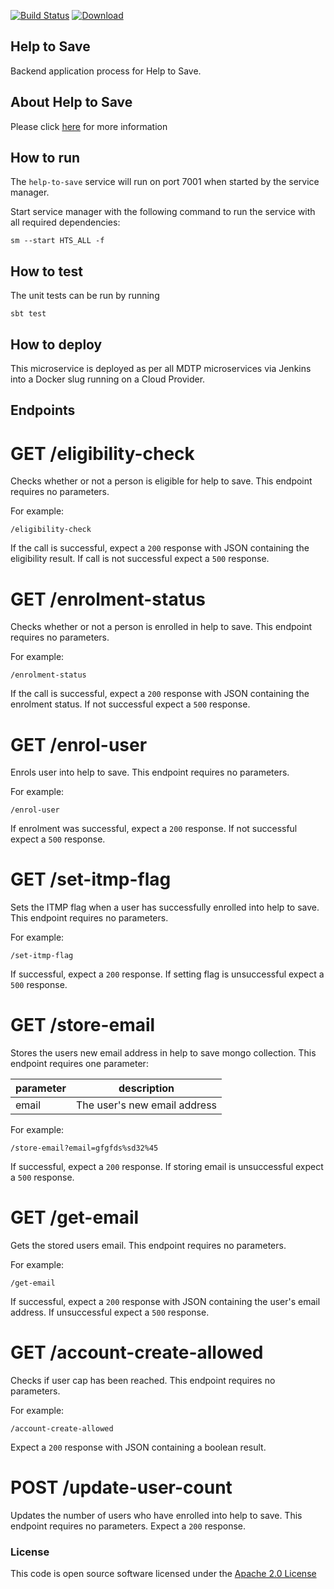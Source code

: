 [![Build Status](https://travis-ci.org/hmrc/help-to-save.svg)](https://travis-ci.org/hmrc/help-to-save) [ ![Download](https://api.bintray.com/packages/hmrc/releases/help-to-save/images/download.svg) ](https://bintray.com/hmrc/releases/help-to-save/_latestVersion)

## Help to Save 

Backend application process for Help to Save.

## About Help to Save

Please click [here](https://github.com/hmrc/help-to-save-frontend#product-repos) for more information

## How to run

The `help-to-save` service will run on port 7001 when started by the service manager.

Start service manager with the following command to run the service with all required dependencies:
```
sm --start HTS_ALL -f
```

## How to test

The unit tests can be run by running
```
sbt test
```

## How to deploy

This microservice is deployed as per all MDTP microservices via Jenkins into a Docker slug running on a Cloud Provider.

## Endpoints

# GET /eligibility-check
 Checks whether or not a person is eligible for help to save. This endpoint requires no parameters.
 
 For example:
 ```
 /eligibility-check
 ```
 If the call is successful, expect a `200` response with JSON containing the eligibility result. If call is not successful expect a `500`
 response.

# GET /enrolment-status
 Checks whether or not a person is enrolled in help to save. This endpoint requires no parameters.

  For example:
   ```
   /enrolment-status
   ```
  If the call is successful, expect a `200` response with JSON containing the enrolment status. If not successful expect a `500`
  response.

# GET /enrol-user
 Enrols user into help to save. This endpoint requires no parameters.

  For example:
   ```
   /enrol-user
   ```
  If enrolment was successful, expect a `200` response. If not successful expect a `500` response.

# GET /set-itmp-flag
 Sets the ITMP flag when a user has successfully enrolled into help to save. This endpoint requires no parameters.

  For example:
   ```
   /set-itmp-flag
   ```
   If successful, expect a `200` response. If setting flag is unsuccessful expect a `500` response.

# GET /store-email
 Stores the users new email address in help to save mongo collection. This endpoint requires one parameter:

  | parameter      | description                                      |
  |----------------|--------------------------------------------------|
  | email          | The user's new email address                     |

  For example:
   ```
   /store-email?email=gfgfds%sd32%45
   ```
   If successful, expect a `200` response. If storing email is unsuccessful expect a `500` response.

# GET /get-email
 Gets the stored users email. This endpoint requires no parameters.

  For example:
   ```
   /get-email
   ```
   If successful, expect a `200` response with JSON containing the user's email address. If unsuccessful expect a `500` response.

# GET /account-create-allowed
 Checks if user cap has been reached. This endpoint requires no parameters.

  For example:
   ```
   /account-create-allowed
   ```
   Expect a `200` response with JSON containing a boolean result.

# POST /update-user-count
 Updates the number of users who have enrolled into help to save. This endpoint requires no parameters.
 Expect a `200` response.


### License 

This code is open source software licensed under the [Apache 2.0 License]("http://www.apache.org/licenses/LICENSE-2.0.html")
